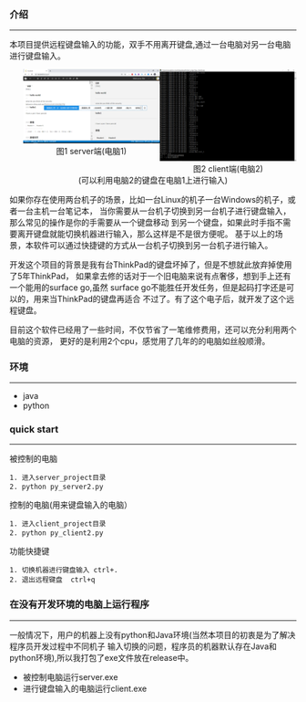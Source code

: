 ### 介绍
---
本项目提供远程键盘输入的功能，双手不用离开键盘,通过一台电脑对另一台电脑进行键盘输入。

<ul>
	<li style="list-style:none;float:left;width:50%"><img src="./images/server.png"/><center>图1 server端(电脑1)</center></li>
	<li style="list-style:none;float:left;width:50%"><img src="./images/client.png"/><center>图2 client端(电脑2)</center></li>
</ul>
<center>(可以利用电脑2的键盘在电脑1上进行输入)</center>


如果你存在使用两台机子的场景，比如一台Linux的机子一台Windows的机子，或者一台主机一台笔记本，
当你需要从一台机子切换到另一台机子进行键盘输入，那么常见的操作是你的手需要从一个键盘移动
到另一个键盘，如果此时手指不需要离开键盘就能切换机器进行输入，那么这样是不是很方便呢。
基于以上的场景，本软件可以通过快捷键的方式从一台机子切换到另一台机子进行输入。

开发这个项目的背景是我有台ThinkPad的键盘坏掉了，但是不想就此放弃掉使用了5年ThinkPad，
如果拿去修的话对于一个旧电脑来说有点奢侈，想到手上还有一个能用的surface go,虽然
surface go不能胜任开发任务，但是起码打字还是可以的，用来当ThinkPad的键盘再适合
不过了。有了这个电子后，就开发了这个远程键盘。

目前这个软件已经用了一些时间，不仅节省了一笔维修费用，还可以充分利用两个电脑的资源，
更好的是利用2个cpu，感觉用了几年的的电脑如丝般顺滑。

### 环境
---
* java
* python

### quick start
---
被控制的电脑
```
1. 进入server_project目录
2. python py_server2.py
```

控制的电脑(用来键盘输入的电脑）
```
1. 进入client_project目录
2. python py_client2.py
```

功能快捷键
```
1. 切换机器进行键盘输入 ctrl+.
2. 退出远程键盘  ctrl+q
```

### 在没有开发环境的电脑上运行程序
---
一般情况下，用户的机器上没有python和Java环境(当然本项目的初衷是为了解决程序员开发过程中不同机子
输入切换的问题，程序员的机器默认存在Java和python环境),所以我打包了exe文件放在release中。
* 被控制电脑运行server.exe
* 进行键盘输入的电脑运行client.exe

